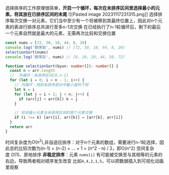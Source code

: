 选择排序的工作原理很简单，**开启一个循环，每次在未排序区间里选择最小的元素，将其放在已排序区间的末尾**
![[Pasted image 20231117231315.png]]
选择排序每次交换一对元素，它们当中至少有一个将被移到其最终位置上，因此对n个元素的表进行排序总共进行至多n-1次交换
在已经执行了n-1轮循环后，剩下的最后一个元素自然就是最大的元素，无需再次比较和交换位置
```typescript
const nums = [72, 50, 10, 44, 8, 20]
console.log('排序前', nums) // [72, 50, 10, 44, 8, 20]
selectionSort(nums)
console.log('排序后', nums) // [8, 10, 20, 44, 50, 72]

function selectionSort(byun: number[]): number[] {
  const n = arr.length
  //  外循环：未排序区间[0,n-1]
  for (let i = 0; i < n - 1; i++) {
    // 内循环：找到未排序部分中最小值的下标
    let k = i
    for (let j = i + 1; j < n; j++) {
      if (arr[j] < arr[k]) k = j
    }

    // 将该最小元素与未排序区间的首个元素交换
    if (i !== k) [arr[i], arr[k]] = [arr[k], arr[i]]
  }
  return arr
}
```
时间复杂度为$O(n^2)$,非自适应排序：对于n个元素的数组，需要进行n-1轮选择，因此总的比较次数为(n-1) + (n-2) + ... + 1 = (n^2 - n) / 2，即O(n^2)
空间复杂度 $O(1)$、原地排序
**非稳定排序**：元素 `nums[i]` 有可能被交换至与其相等的元素的右边，导致两者相对顺序发生改变
比如`4,4,2,1,5`，可以把数据插入到可视化动画里观察